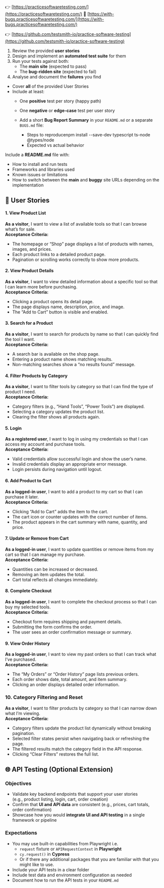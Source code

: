 👉 [https://practicesoftwaretesting.com/](https://practicesoftwaretesting.com/)
🐞 [https://with-bugs.practicesoftwaretesting.com/](https://with-bugs.practicesoftwaretesting.com/)

👉 [https://github.com/testsmith-io/practice-software-testing](https://github.com/testsmith-io/practice-software-testing)


1. Review the provided **user stories**
2. Design and implement an **automated test suite** for them
3. Run your tests against both:
   - The **main site** (expected to pass)
   - The **bug-ridden site** (expected to fail)
4. Analyse and document the **failures** you find


- Cover **all** of the provided User Stories
- Include at least: 
    - One **positive** test per story (happy path)
    - One **negative** or **edge-case** test per user story

  - Add a short **Bug Report Summary** in your `README.md` or a separate `BUGS.md` file:
    - Steps to reproducenpm install --save-dev typescript ts-node @types/node
    - Expected vs actual behavior

Include a **README.md** file with:
- How to install and run tests
- Frameworks and libraries used
- Known issues or limitations
- How to switch between the **main** and **buggy** site URLs depending on the implementation

## 📝 User Stories
#### **1. View Product List**
**As a visitor**, I want to view a list of available tools so that I can browse what’s for sale.  
**Acceptance Criteria:**
- The homepage or “Shop” page displays a list of products with names, images, and prices.
- Each product links to a detailed product page.
- Pagination or scrolling works correctly to show more products.

#### **2. View Product Details**
**As a visitor**, I want to view detailed information about a specific tool so that I can learn more before purchasing.  
**Acceptance Criteria:**
- Clicking a product opens its detail page.
- The page displays name, description, price, and image.
- The “Add to Cart” button is visible and enabled.

#### **3. Search for a Product**
**As a visitor**, I want to search for products by name so that I can quickly find the tool I want.  
**Acceptance Criteria:**
- A search bar is available on the shop page.
- Entering a product name shows matching results.
- Non-matching searches show a “no results found” message.

#### **4. Filter Products by Category**
**As a visitor**, I want to filter tools by category so that I can find the type of product I need.  
**Acceptance Criteria:**
- Category filters (e.g., “Hand Tools”, “Power Tools”) are displayed.
- Selecting a category updates the product list.
- Clearing the filter shows all products again.

#### **5. Login**
**As a registered user**, I want to log in using my credentials so that I can access my account and purchase tools.  
**Acceptance Criteria:**
- Valid credentials allow successful login and show the user’s name.
- Invalid credentials display an appropriate error message.
- Login persists during navigation until logout.

#### **6. Add Product to Cart**
**As a logged-in user**, I want to add a product to my cart so that I can purchase it later.  
**Acceptance Criteria:**
- Clicking “Add to Cart” adds the item to the cart.
- The cart icon or counter updates with the correct number of items.
- The product appears in the cart summary with name, quantity, and price.

#### **7. Update or Remove from Cart**
**As a logged-in user**, I want to update quantities or remove items from my cart so that I can manage my purchase.  
**Acceptance Criteria:**
- Quantities can be increased or decreased.
- Removing an item updates the total.
- Cart total reflects all changes immediately.

#### **8. Complete Checkout**
**As a logged-in user**, I want to complete the checkout process so that I can buy my selected tools.  
**Acceptance Criteria:**
- Checkout form requires shipping and payment details.
- Submitting the form confirms the order.
- The user sees an order confirmation message or summary.

#### **9. View Order History**
**As a logged-in user**, I want to view my past orders so that I can track what I’ve purchased.  
**Acceptance Criteria:**
- The “My Orders” or “Order History” page lists previous orders.
- Each order shows date, total amount, and item summary.
- Clicking an order displays detailed order information.

### **10. Category Filtering and Reset**
**As a visitor**, I want to filter products by category so that I can narrow down what I’m viewing.  
**Acceptance Criteria:**
- Category filters update the product list dynamically without breaking pagination.  
- Selected filter states persist when navigating back or refreshing the page.  
- The filtered results match the category field in the API response.  
- Clicking “Clear Filters” restores the full list.

## 🌐 API Testing (Optional Extension)
### Objectives
- Validate key backend endpoints that support your user stories  
  (e.g., product listing, login, cart, order creation)
- Confirm that **UI and API data** are consistent (e.g., prices, cart totals, order confirmation)
- Showcase how you would **integrate UI and API testing** in a single framework or pipeline

### Expectations
- You may use built-in capabilities from Playwright i.e.
  - `request` fixture or `APIRequestContext` in **Playwright**
  - `cy.request()` in **Cypress**
  - Or if there any additional packages that you are familiar with that you might like to use.
- Include your API tests in a clear folder
- Include test data and environment configuration as needed
- Document how to run the API tests in your `README.md`